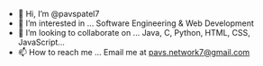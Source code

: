 - 👋 Hi, I’m @pavspatel7
- 👀 I’m interested in ... Software Engineering & Web Development
- 💞️ I’m looking to collaborate on ... Java, C, Python, HTML, CSS, JavaScript...
- 📫 How to reach me ... Email me at pavs.network7@gmail.com
